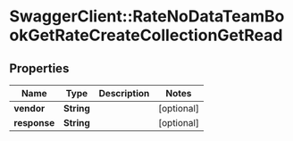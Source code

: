 # SwaggerClient::RateNoDataTeamBookGetRateCreateCollectionGetRead

## Properties
Name | Type | Description | Notes
------------ | ------------- | ------------- | -------------
**vendor** | **String** |  | [optional] 
**response** | **String** |  | [optional] 

